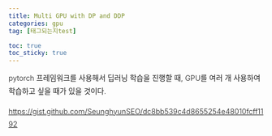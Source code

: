 ```yaml
---
title: Multi GPU with DP and DDP
categories: gpu
tag: [태그되는지test]

toc: true
toc_sticky: true
---
```


<div style="font-size: 0.9rem; font-weight:300; line-height: 1.6rem;">
pytorch 프레임워크를 사용해서 딥러닝 학습을 진행할 때, GPU를 여러 개 사용하여 학습하고 싶을 때가 있을 것이다.<br>

https://gist.github.com/SeunghyunSEO/dc8bb539c4d8655254e48010fcff1192

</div>




